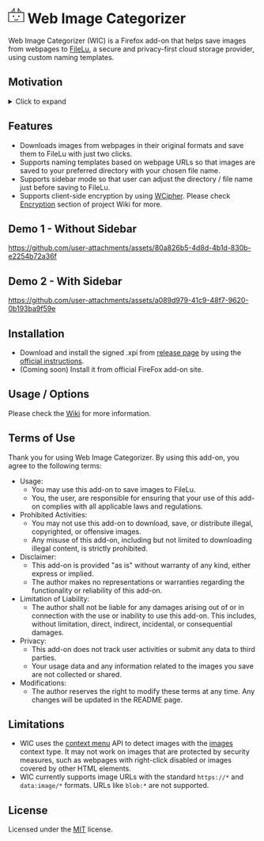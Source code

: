 # ![WIC Logo](src/icons/wic-32.png) Web Image Categorizer

Web Image Categorizer (WIC) is a Firefox add-on that helps save images from webpages to [FileLu](https://filelu.com/), a secure and privacy-first cloud storage provider, using custom naming templates.

## Motivation
<details>
  <summary>Click to expand</summary>

  In 2024, there was a significant surge in the development of AI applications, and I was particularly impressed by the advancements in text-to-image generative AI technology. Over the course of a year, I used several applications, like Copilot, to generate images. As a result, I amassed a considerable collection of generated images, some of which were truly remarkable and worth preserving.

  To ensure the safekeeping of these images, I discovered FileLu, a platform that provides secure cloud storage and easy-to-integrate APIs. Given my preference for using Firefox, I decided to create this add-on to streamline the process of saving images from websites directly to my online storage. This add-on not only simplifies the workflow but also ensures that my valuable images are stored securely and efficiently.

  If you are new to FileLu, please consider to register by using my <a href="https://filelu.com/5155514948.html" target="_blank">referral link</a>.
</details>

## Features
* Downloads images from webpages in their original formats and save them to FileLu with just two clicks.
* Supports naming templates based on webpage URLs so that images are saved to your preferred directory with your chosen file name.
* Supports sidebar mode so that user can adjust the directory / file name just before saving to FileLu.
* Supports client-side encryption by using [WCipher](https://github.com/hkalbertl/wcipher). Please check [Encryption](https://github.com/hkalbertl/web-image-categorizer/wiki/Documentation#encryption) section of project Wiki for more.

## Demo 1 - Without Sidebar
https://github.com/user-attachments/assets/80a826b5-4d8d-4b1d-830b-e2254b72a36f

## Demo 2 - With Sidebar
https://github.com/user-attachments/assets/a089d979-41c9-48f7-9620-0b193ba9f59e

## Installation
* Download and install the signed .xpi from [release page](https://github.com/hkalbertl/web-image-categorizer/releases) by using the [official instructions](https://extensionworkshop.com/documentation/publish/distribute-sideloading/#install-addon-from-file).
* (Coming soon) Install it from official FireFox add-on site.

## Usage / Options
Please check the [Wiki](https://github.com/hkalbertl/web-image-categorizer/wiki) for more information.

## Terms of Use
Thank you for using Web Image Categorizer. By using this add-on, you agree to the following terms:

* Usage:
  * You may use this add-on to save images to FileLu.
  * You, the user, are responsible for ensuring that your use of this add-on complies with all applicable laws and regulations.
* Prohibited Activities:
  * You may not use this add-on to download, save, or distribute illegal, copyrighted, or offensive images.
  * Any misuse of this add-on, including but not limited to downloading illegal content, is strictly prohibited.
* Disclaimer:
  * This add-on is provided "as is" without warranty of any kind, either express or implied.
  * The author makes no representations or warranties regarding the functionality or reliability of this add-on.
* Limitation of Liability:
  * The author shall not be liable for any damages arising out of or in connection with the use or inability to use this add-on. This includes, without limitation, direct, indirect, incidental, or consequential damages.
* Privacy:
  * This add-on does not track user activities or submit any data to third parties.
  * Your usage data and any information related to the images you save are not collected or shared.
* Modifications:
  * The author reserves the right to modify these terms at any time. Any changes will be updated in the README page.

## Limitations
* WIC uses the [context menu](https://developer.mozilla.org/en-US/docs/Mozilla/Add-ons/WebExtensions/user_interface/Context_menu_items) API to detect images with the [images](https://developer.mozilla.org/en-US/docs/Mozilla/Add-ons/WebExtensions/API/menus/ContextType) context type. It may not work on images that are protected by security measures, such as webpages with right-click disabled or images covered by other HTML elements.
* WIC currently supports image URLs with the standard `https://*` and `data:image/*` formats. URLs like `blob:*` are not supported.

## License
Licensed under the [MIT](http://www.opensource.org/licenses/mit-license.php) license.
